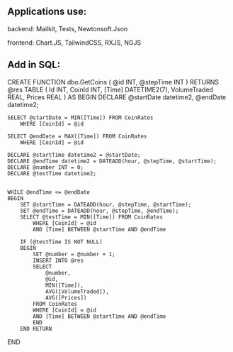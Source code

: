 ## Applications use:
backend: Mailkit, Tests, Newtonsoft.Json

frontend: Chart.JS, TailwindCSS, RXJS, NGJS

## Add in SQL:

CREATE FUNCTION dbo.GetCoins
(
    @id INT,
    @stepTime INT
)
RETURNS @res TABLE
(
	Id INT,
	CoinId INT,
	[Time] DATETIME2(7),
	VolumeTraded REAL,
	Prices REAL
)
AS
BEGIN
	DECLARE @startDate datetime2, @endDate datetime2;

	SELECT @startDate = MIN([Time]) FROM CoinRates
		WHERE [CoinId] = @id

	SELECT @endDate = MAX([Time]) FROM CoinRates
		WHERE [CoinId] = @id

	DECLARE @startTime datetime2 = @startDate;
	DECLARE @endTime datetime2 = DATEADD(hour, @stepTime, @startTime);
	DECLARE @number INT = 0;
	DECLARE @testTime datetime2;


	WHILE @endTime <= @endDate
	BEGIN
		SET @startTime = DATEADD(hour, @stepTime, @startTime);
		SET @endTime = DATEADD(hour, @stepTime, @endTime);
		SELECT @testTime = MIN([Time]) FROM CoinRates
			WHERE [CoinId] = @id
			AND [Time] BETWEEN @startTime AND @endTime

		IF (@testTime IS NOT NULL)
		BEGIN
			SET @number = @number + 1;
			INSERT INTO @res
			SELECT 
				@number,
				@id,
				MIN([Time]),
				AVG([VolumeTraded]),
				AVG([Prices])   
			FROM CoinRates
			WHERE [CoinId] = @id
			AND [Time] BETWEEN @startTime AND @endTime
			END 
		END RETURN
END
